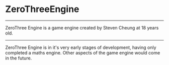 # ZeroThreeEngine

---

ZeroThree Engine is a game engine created by Steven Cheung at 18 years old.

---

ZeroThree Engine is in it's very early stages of development, having only completed a maths engine. Other aspects of the game engine would come in the future.
